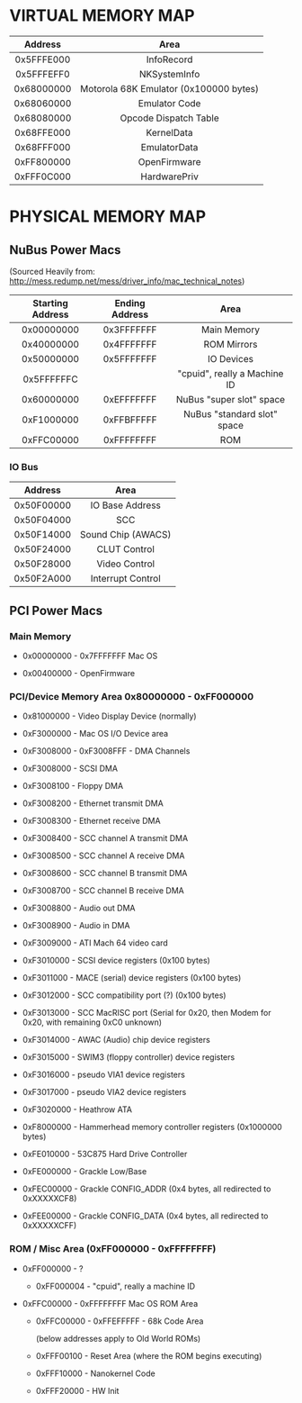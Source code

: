 # VIRTUAL MEMORY MAP

| Address       | Area                                   |
|:-------------:|:--------------------------------------:|
| 0x5FFFE000    | InfoRecord                             |
| 0x5FFFEFF0    | NKSystemInfo                           |
| 0x68000000    | Motorola 68K Emulator (0x100000 bytes) |
| 0x68060000    | Emulator Code                          |
| 0x68080000    | Opcode Dispatch Table                  |
| 0x68FFE000    | KernelData                             |
| 0x68FFF000    | EmulatorData                           |
| 0xFF800000    | OpenFirmware                           |
| 0xFFF0C000    | HardwarePriv                           |

# PHYSICAL MEMORY MAP

## NuBus Power Macs

(Sourced Heavily from: http://mess.redump.net/mess/driver_info/mac_technical_notes)

|Starting Address|Ending Address| Area                         |
|:--------------:|:------------:|:----------------------------:|
| 0x00000000     | 0x3FFFFFFF   | Main Memory                  |
| 0x40000000     | 0x4FFFFFFF   | ROM Mirrors                  |
| 0x50000000     | 0x5FFFFFFF   | IO Devices                   |
| 0x5FFFFFFC     |              | "cpuid", really a Machine ID |
| 0x60000000     | 0xEFFFFFFF   | NuBus "super slot" space     |
| 0xF1000000     | 0xFFBFFFFF   | NuBus "standard slot" space  |
| 0xFFC00000     | 0xFFFFFFFF   | ROM                          |

### IO Bus

| Address       | Area               |
|:-------------:|:------------------:|
| 0x50F00000    | IO Base Address    |
| 0x50F04000    | SCC                |
| 0x50F14000    | Sound Chip (AWACS) |
| 0x50F24000    | CLUT Control       |
| 0x50F28000    | Video Control      |
| 0x50F2A000    | Interrupt Control  |


## PCI Power Macs

### Main Memory
* 0x00000000 - 0x7FFFFFFF
    Mac OS 

* 0x00400000 - OpenFirmware
 
### PCI/Device Memory Area 0x80000000 - 0xFF000000
    
* 0x81000000 - Video Display Device (normally)
 
* 0xF3000000 -
    Mac OS I/O Device area

* 0xF3008000 - 0xF3008FFF - DMA Channels

* 0xF3008000 - SCSI DMA
* 0xF3008100 - Floppy DMA
* 0xF3008200 - Ethernet transmit DMA
* 0xF3008300 - Ethernet receive DMA
* 0xF3008400 - SCC channel A transmit DMA
* 0xF3008500 - SCC channel A receive DMA
* 0xF3008600 - SCC channel B transmit DMA
* 0xF3008700 - SCC channel B receive DMA
* 0xF3008800 - Audio out DMA
* 0xF3008900 - Audio in DMA

* 0xF3009000 - ATI Mach 64 video card

* 0xF3010000 - SCSI device registers (0x100 bytes)
* 0xF3011000 - MACE (serial) device registers (0x100 bytes)
* 0xF3012000 - SCC compatibility port (?) (0x100 bytes)
* 0xF3013000 - SCC MacRISC port (Serial for 0x20, then Modem for 0x20, with remaining 0xC0 unknown)
* 0xF3014000 - AWAC (Audio) chip device registers
* 0xF3015000 - SWIM3 (floppy controller) device registers
* 0xF3016000 - pseudo VIA1 device registers
* 0xF3017000 - pseudo VIA2 device registers

* 0xF3020000 - Heathrow ATA

* 0xF8000000 - Hammerhead memory controller registers (0x1000000 bytes)

* 0xFE010000 - 53C875 Hard Drive Controller

* 0xFE000000 - Grackle Low/Base
* 0xFEC00000 - Grackle CONFIG_ADDR (0x4 bytes, all redirected to 0xXXXXXCF8)
* 0xFEE00000 - Grackle CONFIG_DATA (0x4 bytes, all redirected to 0xXXXXXCFF)

### ROM / Misc Area (0xFF000000 - 0xFFFFFFFF)
* 0xFF000000 - ?

  *  0xFF000004 - "cpuid", really a machine ID

* 0xFFC00000 - 0xFFFFFFFF
    Mac OS ROM Area

  * 0xFFC00000 - 0xFFEFFFFF - 68k Code Area

    (below addresses apply to Old World ROMs)

  * 0xFFF00100 - Reset Area (where the ROM begins executing)
  * 0xFFF10000 - Nanokernel Code
  * 0xFFF20000 - HW Init